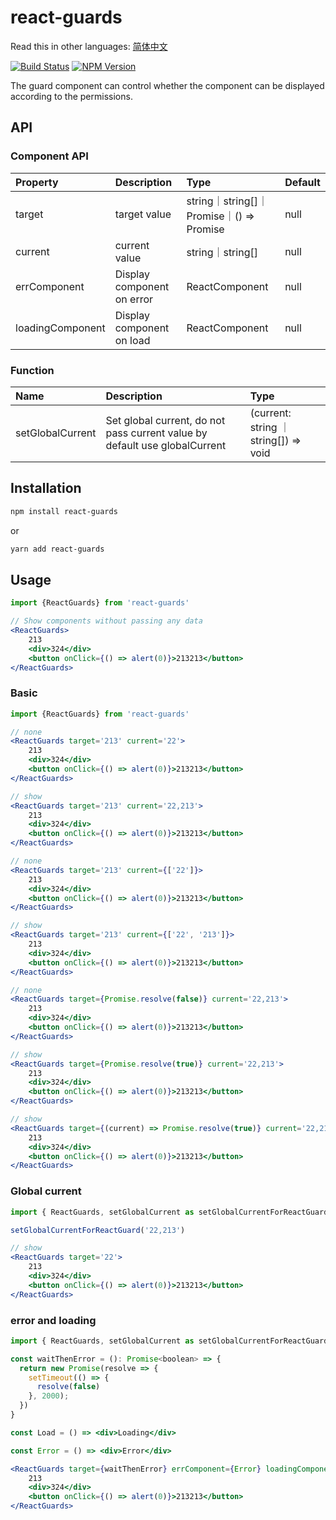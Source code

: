 # react-guards

Read this in other languages: [简体中文](https://github.com/wsafight/react-guards/blob/main/README.zh-CN.md)

[![Build Status](https://www.travis-ci.org/wsafight/react-guards.svg?branch=main)](https://www.travis-ci.org/wsafight/react-guards)
[![NPM Version](https://badgen.net/npm/v/react-guards)](https://www.npmjs.com/package/react-guards)

The guard component can control whether the component can be displayed according to the permissions.

## API

### Component API

| Property | Description | Type | Default |
| :----| :---- | :---- | :---- |
| target | target value | string｜string[]｜Promise｜() => Promise | null |
| current | current value |  string｜string[] | null |
| errComponent | Display component on error | ReactComponent | null |
| loadingComponent | Display component on load | ReactComponent | null |

### Function

| Name  | Description | Type |
| :----| :---- | :---- |
|   setGlobalCurrent |  Set global current, do not pass current value by default use globalCurrent | (current: string ｜ string[]) =>  void | 

## Installation

```bash
npm install react-guards
```

or

```bash
yarn add react-guards
```

## Usage

```jsx
import {ReactGuards} from 'react-guards'

// Show components without passing any data
<ReactGuards>
    213
    <div>324</div>
    <button onClick={() => alert(0)}>213213</button>
</ReactGuards>
```

### Basic

```jsx
import {ReactGuards} from 'react-guards'

// none
<ReactGuards target='213' current='22'>
    213
    <div>324</div>
    <button onClick={() => alert(0)}>213213</button>
</ReactGuards>

// show
<ReactGuards target='213' current='22,213'>
    213
    <div>324</div>
    <button onClick={() => alert(0)}>213213</button>
</ReactGuards>

// none
<ReactGuards target='213' current={['22']}>
    213
    <div>324</div>
    <button onClick={() => alert(0)}>213213</button>
</ReactGuards>

// show
<ReactGuards target='213' current={['22', '213']}>
    213
    <div>324</div>
    <button onClick={() => alert(0)}>213213</button>
</ReactGuards>

// none
<ReactGuards target={Promise.resolve(false)} current='22,213'>
    213
    <div>324</div>
    <button onClick={() => alert(0)}>213213</button>
</ReactGuards>

// show
<ReactGuards target={Promise.resolve(true)} current='22,213'>
    213
    <div>324</div>
    <button onClick={() => alert(0)}>213213</button>
</ReactGuards>

// show
<ReactGuards target={(current) => Promise.resolve(true)} current='22,213'>
    213
    <div>324</div>
    <button onClick={() => alert(0)}>213213</button>
</ReactGuards>
```

### Global current

```jsx
import { ReactGuards, setGlobalCurrent as setGlobalCurrentForReactGuard } from 'react-guards'

setGlobalCurrentForReactGuard('22,213')

// show
<ReactGuards target='22'>
    213
    <div>324</div>
    <button onClick={() => alert(0)}>213213</button>
</ReactGuards>
```

### error and loading

```jsx
import { ReactGuards, setGlobalCurrent as setGlobalCurrentForReactGuard } from 'react-guards'

const waitThenError = (): Promise<boolean> => {
  return new Promise(resolve => {
    setTimeout(() => {
      resolve(false)
    }, 2000);
  })
}

const Load = () => <div>Loading</div>

const Error = () => <div>Error</div>

<ReactGuards target={waitThenError} errComponent={Error} loadingComponent={Load}>
    213
    <div>324</div>
    <button onClick={() => alert(0)}>213213</button>
</ReactGuards>
```